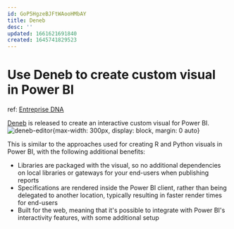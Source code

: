 ```yaml
---
id: GoP5HgzeBJFtWAooHMbAY
title: Deneb
desc: ''
updated: 1661621691840
created: 1645741829523
---
```

# Use Deneb to create custom visual in Power BI

ref: [Entreprise DNA](https://blog.enterprisedna.co/make-a-custom-visual-for-power-bi-using-deneb/)

[Deneb](https://deneb-viz.github.io/) is released to create an interactive custom visual for Power BI.
![deneb-editor](https://deneb-viz.github.io/assets/images/editor-interface-overview-ebd4101daaa40e5302dc36743d87a0cd.png){max-width: 300px, display: block, margin: 0 auto}

This is similar to the approaches used for creating R and Python visuals in Power BI, with the following additional benefits:
- Libraries are packaged with the visual, so no additional dependencies on local libraries or gateways for your end-users when publishing reports
- Specifications are rendered inside the Power BI client, rather than being delegated to another location, typically resulting in faster render times for end-users
- Built for the web, meaning that it's possible to integrate with Power BI's interactivity features, with some additional setup